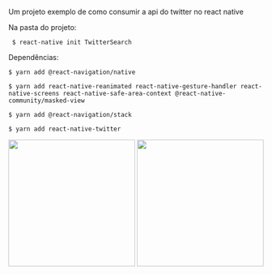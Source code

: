 Um projeto exemplo de como consumir a api do twitter no react native

Na pasta do projeto:

     $ react-native init TwitterSearch
     

Dependências: 
  
    $ yarn add @react-navigation/native 

    $ yarn add react-native-reanimated react-native-gesture-handler react-native-screens react-native-safe-area-context @react-native-community/masked-view  

    $ yarn add @react-navigation/stack
    
    $ yarn add react-native-twitter



<div style={{display: flex, flex-direction: row, justify-content: center, margin-right: 100}}>
     
<img src="https://i.imgur.com/lnMCBGh.png" width="250px" >

<img src="https://i.imgur.com/zPSZ3Oy.png" width="250px" >

</div> 

